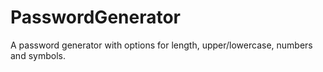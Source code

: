 # PasswordGenerator
A password generator with options for length, upper/lowercase, numbers and symbols.
